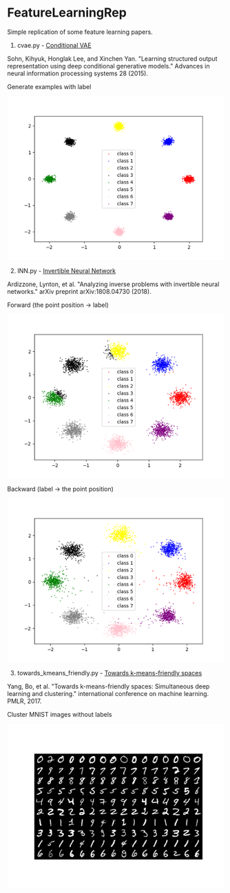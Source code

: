 # FeatureLearningRep

Simple replication of some feature learning papers.

1. cvae.py - [Conditional VAE](https://proceedings.neurips.cc/paper/2015/file/8d55a249e6baa5c06772297520da2051-Paper.pdf)

Sohn, Kihyuk, Honglak Lee, and Xinchen Yan. "Learning structured output representation using deep conditional generative models." Advances in neural information processing systems 28 (2015).

Generate examples with label

![cvae](./eval/cvae.png)


2. INN.py - [Invertible Neural Network](https://arxiv.org/pdf/1808.04730.pdf)

Ardizzone, Lynton, et al. "Analyzing inverse problems with invertible neural networks." arXiv preprint arXiv:1808.04730 (2018).

Forward (the point position -> label)

![Forward prediction](./eval/ForwardINN.png)

Backward (label -> the point position)

![Backward prediction](./eval/BackwardINN.png)


3. towards_kmeans_friendly.py - [Towards k-means-friendly spaces](http://proceedings.mlr.press/v70/yang17b/yang17b.pdf)

Yang, Bo, et al. "Towards k-means-friendly spaces: Simultaneous deep learning and clustering." international conference on machine learning. PMLR, 2017.

Cluster MNIST images without labels

![Clustering result](./eval/toward_kmeans.png)
